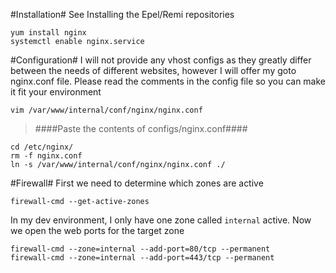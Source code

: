 #Installation#
See Installing the Epel/Remi repositories
```
yum install nginx
systemctl enable nginx.service
```

#Configuration#
I will not provide any vhost configs as they greatly differ between the needs of different websites, however I will offer my goto nginx.conf file. Please read the comments in the config file so you can make it fit your environment
```
vim /var/www/internal/conf/nginx/nginx.conf
```
> ####Paste the contents of configs/nginx.conf####

```
cd /etc/nginx/
rm -f nginx.conf
ln -s /var/www/internal/conf/nginx/nginx.conf ./
```

#Firewall#
First we need to determine which zones are active
```
firewall-cmd --get-active-zones
```
In my dev environment, I only have one zone called `internal` active. Now we open the web ports for the target zone
```
firewall-cmd --zone=internal --add-port=80/tcp --permanent
firewall-cmd --zone=internal --add-port=443/tcp --permanent
```